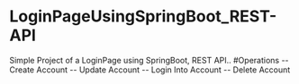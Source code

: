 # LoginPageUsingSpringBoot_REST-API

Simple Project of a LoginPage using SpringBoot, REST API..
#Operations
  -- Create Account
  -- Update Account
  -- Login Into Account
  -- Delete Account
  
